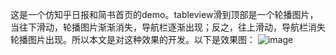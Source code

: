 这是一个仿知乎日报和简书首页的demo。tableview滑到顶部是一个轮播图片，当往下滑动，轮播图片渐渐消失，导航栏逐渐出现；反之，往上滑动，导航栏消失轮播图片出现。所以本文是对这种效果的开发。以下是效果图：
![image](https://github.com/lunanar/HideAndShowNavigation/blob/master/nav.gif)   
